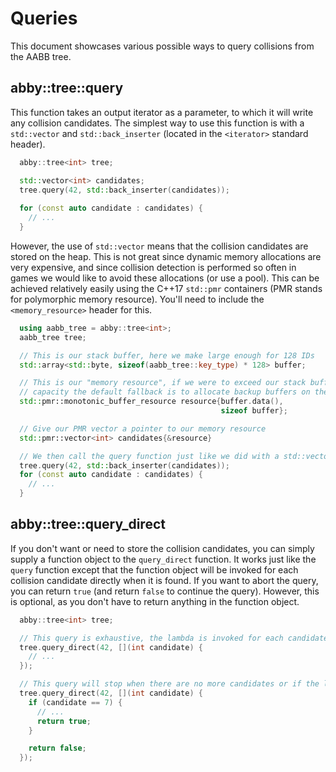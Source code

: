 # Queries

This document showcases various possible ways to query collisions from the AABB tree.

## abby::tree::query

This function takes an output iterator as a parameter, to which it will write any collision candidates. The simplest way to use this function is with a `std::vector` and `std::back_inserter` (located in the `<iterator>` standard header).

```C++
  abby::tree<int> tree;

  std::vector<int> candidates;
  tree.query(42, std::back_inserter(candidates));
  
  for (const auto candidate : candidates) {
    // ...
  }
```

However, the use of `std::vector` means that the collision candidates are stored on the heap. This is not great since dynamic memory allocations are very expensive, and since collision detection is performed so often in games we would like to avoid these allocations (or use a pool). This can be achieved relatively easily using the C++17 `std::pmr` containers (PMR stands for polymorphic memory resource). You'll need to include the `<memory_resource>` header for this.

```C++
  using aabb_tree = abby::tree<int>;
  aabb_tree tree;

  // This is our stack buffer, here we make large enough for 128 IDs
  std::array<std::byte, sizeof(aabb_tree::key_type) * 128> buffer;

  // This is our "memory resource", if we were to exceed our stack buffers 
  // capacity the default fallback is to allocate backup buffers on the heap
  std::pmr::monotonic_buffer_resource resource{buffer.data(),
                                               sizeof buffer};

  // Give our PMR vector a pointer to our memory resource
  std::pmr::vector<int> candidates{&resource}

  // We then call the query function just like we did with a std::vector
  tree.query(42, std::back_inserter(candidates));
  for (const auto candidate : candidates) {
    // ...
  }
```

## abby::tree::query_direct

If you don't want or need to store the collision candidates, you can simply supply a function object to the `query_direct` function. It works just like the `query` function 
except that the function object will be invoked for each collision candidate directly when
it is found. If you want to abort the query, you can return `true` (and return `false` to continue the query). However, this is optional, as you don't have to return anything in the function object.

```C++
  abby::tree<int> tree;

  // This query is exhaustive, the lambda is invoked for each candidate
  tree.query_direct(42, [](int candidate) {
    // ...  
  });

  // This query will stop when there are no more candidates or if the lambda returns true
  tree.query_direct(42, [](int candidate) {
    if (candidate == 7) {
      // ...
      return true;
    }    

    return false;
  });
```
